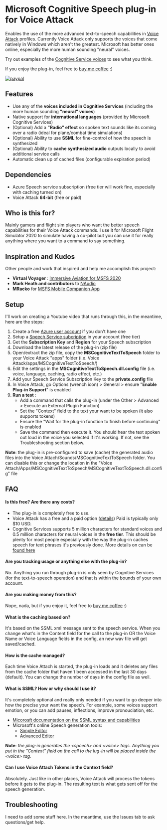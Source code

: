 ﻿# Microsoft Cognitive Speech plug-in for Voice Attack

Enables the use of the more advanced text-to-speech capabilities in [Voice Attack](https://voiceattack.com/) profiles.  Currently Voice Attack only supports the voices that come natively in Windows which aren't the greatest.   Microsoft has better ones online, especially the more human sounding "neural" voices.  

Try out examples of the [Cognitive Service voices](https://azure.microsoft.com/en-us/services/cognitive-services/text-to-speech/#features) to see what you think.

If you enjoy the plug-in, feel free to [buy me coffee](https://www.paypal.com/donate?hosted_button_id=ZEJ4UZGGSM9Q8) :)

[![paypal](https://www.paypalobjects.com/en_US/i/btn/btn_donateCC_LG.gif)](https://www.paypal.com/cgi-bin/webscr?cmd=_s-xclick&hosted_button_id=ZEJ4UZGGSM9Q8&source=url)

## Features
- Use any of the **voices included in Cognitive Services** (including the more human sounding **"neural" voices**)
- Native support for **international languages** (provided by Microsoft Cognitive Services)
- (Optional) Add a **"Radio" effect** so spoken text sounds like its coming over a radio (ideal for plane/combat time simulations)
- (Optional) Ability to use **SSML** for fine-control of how the speech is synthesized 
- (Optional) Ability to **cache synthesized audio** outputs locally to avoid additional service calls
- Automatic clean up of cached files (configurable expiration period)

## Dependencies

- Azure Speech service subscription (free tier will work fine, especially with caching turned on)
- Voice Attack **64-bit** (free or paid)
  
## Who is this for?
Mainly gamers and flight sim players who want the better speech capabilities for their Voice Attack commands.  I use it for Microsoft Flight Simulator 2020 to simulate having a co-pilot but you can use it for really anything where you want to a command to say something.

## Inspiration and Kudos
Other people and work that inspired and help me accomplish this project:
- **Virtual Voyager** : [Immersive Aviation for MSFS 2020](https://www.youtube.com/watch?v=wQ5Ed-C_dbs)
- **Mark Heath and contributors** to [NAudio](https://github.com/naudio/NAudio) 
- **MRacko** for [MSFS Mobile Companion App](https://github.com/mracko/MSFS-Mobile-Companion-App)
  
## Setup

I'll work on creating a Youtube video that runs through this, in the meantime, here are the steps:

1. Create a free [Azure user account]([url:https://azure.microsoft.com/free) if you don't have one
2. Setup a [Speech Service subcription](url:https://azure.microsoft.com/free) in your account (free tier)
3. Get the **Subscription Key** and **Region** for your Speech subscription
4. Download the latest release of the plug-in (zip file)
5. Open/extract the zip file, copy the **MSCognitiveTextToSpeech** folder to your Voice Attack "apps" folder (i.e. Voice Attack/apps/MSCognitiveTextToSpeech/)
6. Edit the settings in the **MSCognitiveTextToSpeech.dll.config** file (i.e. voice, language, caching, radio effect, etc.) 
7. Add your Speech Service Subscription Key to the **private.config** file
8. In Voice Attack, go Options (wrench icon) > General >  ensure "**Enable Plug-in Support**" is enabled
9. **Run a test** :
   - Add a command that calls the plug-in (under the Other > Advanced > Execute an External Plugin Function)
   - Set the "Context" field to the text your want to be spoken (it also supports tokens)
   - Ensure the "Wait for the plug-in function to finish before continuing" is enabled
   - Save the command then execute it.  You should hear the text spoken out loud in the voice you selected if it's working.  If not, see the Troubleshooting section below.

**Note**: the plug-in is pre-configured to save (cache) the generated audio files into the Voice Attach/Sounds/MSCognitiveTextToSpeech folder.  You can disable this or change the location in the "Voice Attach/Apps/MSCognitiveTextToSpeech/MSCognitiveTextToSpeech.dll.config" file



## FAQ

#### Is this free?  Are there any costs?
- The plug-in is completely free to use.  
- Voice Attack has a free and a paid option ([details](https://voiceattack.com/purchase.aspx)) Paid is typically only $10 USD.   
- Cognitive Services supports 5 million characters for standard voices and 0.5 million characters for neural voices in the **free tier**.  This should be plenty for most people especially with the way the plug-in caches speech for text phrases it's previously done.   More details on can be [found here](https://azure.microsoft.com/en-us/pricing/details/cognitive-services/speech-services/)  

#### Are you tracking usage or anything else with the plug-in?
No.  Anything you run through plug-in is only seen by Cognitive Services (for the text-to-speech operation) and that is within the bounds of your own account.  

#### Are you making money from this?
Nope, nada, but if you enjoy it, feel free to [buy me coffee](https://www.paypal.com/donate?hosted_button_id=ZEJ4UZGGSM9Q8) :)

#### What is the caching based on?
It's based on the SSML xml message sent to the speech service.  When you change what's in the Content field for the call to the plug-in OR the Voice Name or Voice Language fields in the config, an new wav file will get saved/cached.

#### How is the cache managed?
Each time Voice Attach is started, the plug-in loads and it deletes any files from the cache folder that haven't been accessed in the last 30 days (default).  You can change the number of days in the config file as well.

#### What is SSML?  How or why should I use it?
It's completely optional and really only needed if you want to go deeper into how the precise your want the speech.  For example, some voices support emotion, or you can add pauses, inflections, improve pronouciation, etc.

- [Micorosft documentation on the SSML syntax and capabilities](https://docs.microsoft.com/en-us/azure/cognitive-services/speech-service/speech-synthesis-markup)
- Microsoft's online Speech generation tools:
  - [Simple Editor](https://speech.microsoft.com/audiocontentcreation)
  - [Advanced Editor](https://azure.microsoft.com/en-us/services/cognitive-services/text-to-speech/)

**Note**: *the plug-in generates the \<speech\> and \<voice\> tags.  Anything you put in the "Context" field on the call to the lug-in will be placed inside the \<voice\> tag.*

#### Can I use Voice Attach Tokens in the Context field?
Absolutely.  Just like in other places, Voice Attack will process the tokens before it gets to the plug-in.  The resulting text is what gets sent off for the speech generation. 

## Troubleshooting

I need to add some stuff here.  In the meantime, use the Issues tab to ask questions/get help.
